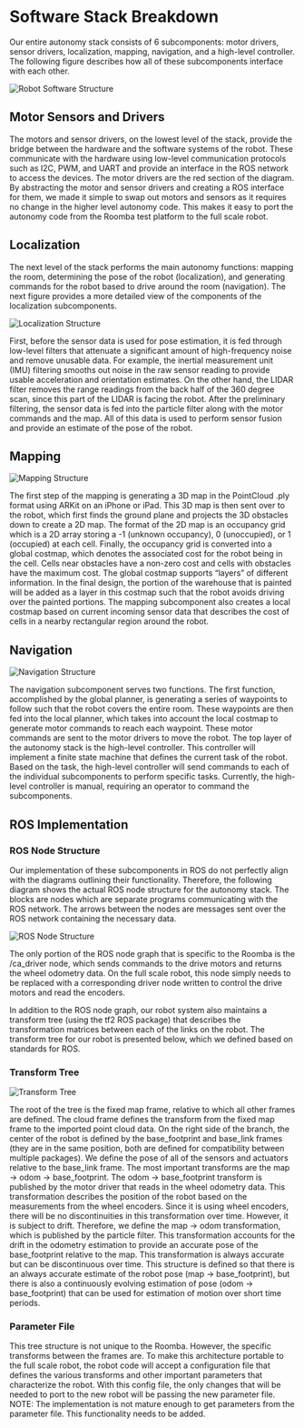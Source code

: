 
# Software Stack Breakdown

Our entire autonomy stack consists of 6 subcomponents: motor drivers, sensor drivers, localization, mapping, navigation, and a high-level controller. The following figure describes how all of these subcomponents interface with each other.

![Robot Software Structure](../pictures/high_level_org.png)

## Motor Sensors and Drivers
The motors and sensor drivers, on the lowest level of the stack, provide the bridge between the hardware and the software systems of the robot. These communicate with the hardware using low-level communication protocols such as I2C, PWM, and UART and provide an interface in the ROS network to access the devices. The motor drivers are the red section of the diagram. By abstracting the motor and sensor drivers and creating a ROS interface for them, we made it simple to swap out motors and sensors as it requires no change in the higher level autonomy code. This makes it easy to port the autonomy code from the Roomba test platform to the full scale robot.

## Localization

The next level of the stack performs the main autonomy functions: mapping the room, determining the pose of the robot (localization), and generating commands for the robot based to drive around the room (navigation). The next figure provides a more detailed view of the components of the localization subcomponents.

![Localization Structure](../pictures/localization_org.png)

First, before the sensor data is used for pose estimation, it is fed through low-level filters that attenuate a significant amount of high-frequency noise and remove unusable data. For example, the inertial measurement unit (IMU) filtering smooths out noise in the raw sensor reading to provide usable acceleration and orientation estimates. On the other hand, the LIDAR filter removes the range readings from the back half of the 360 degree scan, since this part of the LIDAR is facing the robot. After the preliminary filtering, the sensor data is fed into the particle filter along with the motor commands and the map. All of this data is used to perform sensor fusion and provide an estimate of the pose of the robot.

## Mapping

![Mapping Structure](../pictures/mapping_org.png)

The first step of the mapping is generating a 3D map in the PointCloud .ply format using ARKit on an iPhone or iPad. This 3D map is then sent over to the robot, which first finds the ground plane and projects the 3D obstacles down to create a 2D map. The format of the 2D map is an occupancy grid which is a 2D array storing a -1 (unknown occupancy), 0 (unoccupied), or 1 (occupied) at each cell. Finally, the occupancy grid is converted into a global costmap, which denotes the associated cost for the robot being in the cell. Cells near obstacles have a non-zero cost and cells with obstacles have the maximum cost. The global costmap supports “layers” of different information. In the final design, the portion of the warehouse that is painted will be added as a layer in this costmap such that the robot avoids driving over the painted portions. The mapping subcomponent also creates a local costmap based on current incoming sensor data that describes the cost of cells in a nearby rectangular region around the robot.

## Navigation

![Navigation Structure](../pictures/navigation_org.png)

The navigation subcomponent serves two functions. The first function, accomplished by the global planner, is generating a series of waypoints to follow such that the robot covers the entire room. These waypoints are then fed into the local planner, which takes into account the local costmap to generate motor commands to reach each waypoint. These motor commands are sent to the motor drivers to move the robot.
The top layer of the autonomy stack is the high-level controller. This controller will implement a finite state machine that defines the current task of the robot. Based on the task, the high-level controller will send commands to each of the individual subcomponents to perform specific tasks. Currently, the high-level controller is manual, requiring an operator to command the subcomponents.


## ROS Implementation

### ROS Node Structure
Our implementation of these subcomponents in ROS do not perfectly align with the diagrams outlining their functionality. Therefore, the following diagram shows the actual ROS node structure for the autonomy stack. The blocks are nodes which are separate programs communicating with the ROS network. The arrows between the nodes are messages sent over the ROS network containing the necessary data.

![ROS Node Structure](../pictures/ros_node_structure.png)

The only portion of the ROS node graph that is specific to the Roomba is the /ca_driver node, which sends commands to the drive motors and returns the wheel odometry data. On the full scale robot, this node simply needs to be replaced with a corresponding driver node written to control the drive motors and read the encoders.

In addition to the ROS node graph, our robot system also maintains a transform tree (using the tf2 ROS package) that describes the transformation matrices between each of the links on the robot. The transform tree for our robot is presented below, which we defined based on standards for ROS.

### Transform Tree
![Transform Tree](../pictures/transform_tree.png)

The root of the tree is the fixed map frame, relative to which all other frames are defined. The cloud frame defines the transform from the fixed map frame to the imported point cloud data. On the right side of the branch, the center of the robot is defined by the base_footprint and base_link frames (they are in the same position, both are defined for compatibility between multiple packages). We define the pose of all of the sensors and actuators relative to the base_link frame. The most important transforms are the map →  odom →  base_footprint. The odom →  base_footprint transform is published by the motor driver that reads in the wheel odometry data. This transformation describes the position of the robot based on the measurements from the wheel encoders. Since it is using wheel encoders, there will be no discontinuities in this transformation over time. However, it is subject to drift. Therefore, we define the map → odom transformation, which is published by the particle filter. This transformation accounts for the drift in the odometry estimation to provide an accurate pose of the base_footprint relative to the map. This transformation is always accurate but can be discontinuous over time. This structure is defined so that there is an always accurate estimate of the robot pose (map → base_footprint), but there is also a continuously evolving estimation of pose (odom → base_footprint) that can be used for estimation of motion over short time periods.


### Parameter File
This tree structure is not unique to the Roomba. However, the specific transforms between the frames are. To make this architecture portable to the full scale robot, the robot code will accept a configuration file that defines the various transforms and other important parameters that characterize the robot. With this config file, the only changes that will be needed to port to the new robot will be passing the new parameter file. NOTE: The implementation is not mature enough to get parameters from the parameter file. This functionality needs to be added.




